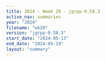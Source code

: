 ```yaml
---
title: 2024 - Week 20 - jgrpp-0.58.3
active_nav: summaries
year: "2024"
filename: "wk20"
version: "jgrpp-0.58.3"
start_date: "2024-05-13"
end_date: "2024-05-19"
layout: "summary"
---
```

